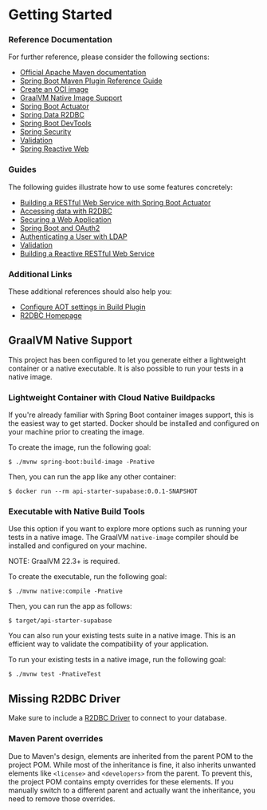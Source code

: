 # Getting Started

### Reference Documentation

For further reference, please consider the following sections:

* [Official Apache Maven documentation](https://maven.apache.org/guides/index.html)
* [Spring Boot Maven Plugin Reference Guide](https://docs.spring.io/spring-boot/3.4.2/maven-plugin)
* [Create an OCI image](https://docs.spring.io/spring-boot/3.4.2/maven-plugin/build-image.html)
* [GraalVM Native Image Support](https://docs.spring.io/spring-boot/3.4.2/reference/packaging/native-image/introducing-graalvm-native-images.html)
* [Spring Boot Actuator](https://docs.spring.io/spring-boot/3.4.2/reference/actuator/index.html)
* [Spring Data R2DBC](https://docs.spring.io/spring-boot/3.4.2/reference/data/sql.html#data.sql.r2dbc)
* [Spring Boot DevTools](https://docs.spring.io/spring-boot/3.4.2/reference/using/devtools.html)
* [Spring Security](https://docs.spring.io/spring-boot/3.4.2/reference/web/spring-security.html)
* [Validation](https://docs.spring.io/spring-boot/3.4.2/reference/io/validation.html)
* [Spring Reactive Web](https://docs.spring.io/spring-boot/3.4.2/reference/web/reactive.html)

### Guides

The following guides illustrate how to use some features concretely:

* [Building a RESTful Web Service with Spring Boot Actuator](https://spring.io/guides/gs/actuator-service/)
* [Accessing data with R2DBC](https://spring.io/guides/gs/accessing-data-r2dbc/)
* [Securing a Web Application](https://spring.io/guides/gs/securing-web/)
* [Spring Boot and OAuth2](https://spring.io/guides/tutorials/spring-boot-oauth2/)
* [Authenticating a User with LDAP](https://spring.io/guides/gs/authenticating-ldap/)
* [Validation](https://spring.io/guides/gs/validating-form-input/)
* [Building a Reactive RESTful Web Service](https://spring.io/guides/gs/reactive-rest-service/)

### Additional Links

These additional references should also help you:

* [Configure AOT settings in Build Plugin](https://docs.spring.io/spring-boot/3.4.2/how-to/aot.html)
* [R2DBC Homepage](https://r2dbc.io)

## GraalVM Native Support

This project has been configured to let you generate either a lightweight container or a native executable.
It is also possible to run your tests in a native image.

### Lightweight Container with Cloud Native Buildpacks

If you're already familiar with Spring Boot container images support, this is the easiest way to get started.
Docker should be installed and configured on your machine prior to creating the image.

To create the image, run the following goal:

```
$ ./mvnw spring-boot:build-image -Pnative
```

Then, you can run the app like any other container:

```
$ docker run --rm api-starter-supabase:0.0.1-SNAPSHOT
```

### Executable with Native Build Tools

Use this option if you want to explore more options such as running your tests in a native image.
The GraalVM `native-image` compiler should be installed and configured on your machine.

NOTE: GraalVM 22.3+ is required.

To create the executable, run the following goal:

```
$ ./mvnw native:compile -Pnative
```

Then, you can run the app as follows:

```
$ target/api-starter-supabase
```

You can also run your existing tests suite in a native image.
This is an efficient way to validate the compatibility of your application.

To run your existing tests in a native image, run the following goal:

```
$ ./mvnw test -PnativeTest
```

## Missing R2DBC Driver

Make sure to include a [R2DBC Driver](https://r2dbc.io/drivers/) to connect to your database.

### Maven Parent overrides

Due to Maven's design, elements are inherited from the parent POM to the project POM.
While most of the inheritance is fine, it also inherits unwanted elements like `<license>` and `<developers>` from the
parent.
To prevent this, the project POM contains empty overrides for these elements.
If you manually switch to a different parent and actually want the inheritance, you need to remove those overrides.

